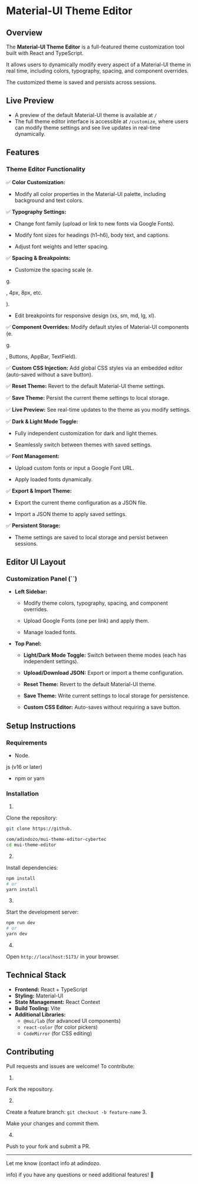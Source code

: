 # Material-UI Theme Editor

## Overview

The **Material-UI Theme Editor** is a full-featured theme customization tool built with React and TypeScript.

 It allows users to dynamically modify every aspect of a Material-UI theme in real time, including colors, typography, spacing, and component overrides.

 The customized theme is saved and persists across sessions.



## Live Preview

- A preview of the default Material-UI theme is available at `/`
- The full theme editor interface is accessible at `/customize`, where users can modify theme settings and see live updates in real-time dynamically.



## Features

### **Theme Editor Functionality**

✅ **Color Customization:** 
- Modify all color properties in the Material-UI palette, including background and text colors.

 

✅ **Typography Settings:**
- Change font family (upload or link to new fonts via Google Fonts).


- Modify font sizes for headings (h1–h6), body text, and captions.


- Adjust font weights and letter spacing.

 

✅ **Spacing & Breakpoints:**
- Customize the spacing scale (e.

g.

, 4px, 8px, etc.

).


- Edit breakpoints for responsive design (xs, sm, md, lg, xl).

 
✅ **Component Overrides:** Modify default styles of Material-UI components (e.

g.

, Buttons, AppBar, TextField).

 

✅ **Custom CSS Injection:** Add global CSS styles via an embedded editor (auto-saved without a save button).

 
✅ **Reset Theme:** Revert to the default Material-UI theme settings.


✅ **Save Theme:** Persist the current theme settings to local storage.


✅ **Live Preview:** See real-time updates to the theme as you modify settings.


✅ **Dark & Light Mode Toggle:**
- Fully independent customization for dark and light themes.


- Seamlessly switch between themes with saved settings.

 
✅ **Font Management:**
- Upload custom fonts or input a Google Font URL.


- Apply loaded fonts dynamically.

 
✅ **Export & Import Theme:**
- Export the current theme configuration as a JSON file.


- Import a JSON theme to apply saved settings.


 ✅ **Persistent Storage:**
- Theme settings are saved to local storage and persist between sessions.



## **Editor UI Layout**

### **Customization Panel (**\`\`**)**

- **Left Sidebar:**
  - Modify theme colors, typography, spacing, and component overrides.


  - Upload Google Fonts (one per link) and apply them.


  - Manage loaded fonts.


- **Top Panel:**
  - **Light/Dark Mode Toggle:** Switch between theme modes (each has independent settings).


  - **Upload/Download JSON:** Export or import a theme configuration.


  - **Reset Theme:** Revert to the default Material-UI theme.


  - **Save Theme:** Write current settings to local storage for persistence.


  - **Custom CSS Editor:** Auto-saves without requiring a save button.



## **Setup Instructions**

### **Requirements**

- Node.

js (v16 or later)
- npm or yarn

### **Installation**

1.

 Clone the repository:
   ```sh
   git clone https://github.

com/adindozo/mui-theme-editor-cybertec
   cd mui-theme-editor
   ```
2.

 Install dependencies:
   ```sh
   npm install
   # or
   yarn install
   ```
3.

 Start the development server:
   ```sh
   npm run dev
   # or
   yarn dev
   ```
4.

 Open `http://localhost:5173/` in your browser.



## **Technical Stack**

- **Frontend:** React + TypeScript
- **Styling:** Material-UI 
- **State Management:** React Context
- **Build Tooling:** Vite
- **Additional Libraries:**
  - `@mui/lab` (for advanced UI components)
  - `react-color` (for color pickers)
  - `CodeMirror` (for CSS editing)

## **Contributing**

Pull requests and issues are welcome! To contribute:

1.

 Fork the repository.


2.

 Create a feature branch: `git checkout -b feature-name`
3.

 Make your changes and commit them.


4.

 Push to your fork and submit a PR.




---

Let me know (contact info at adindozo.

info) if you have any questions or need additional features! 🚀

